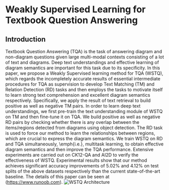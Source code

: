 # Weakly Supervised Learning for Textbook Question Answering

## Introduction
Textbook Question Answering (TQA) is the task of answering diagram and non-diagram questions given large multi-modal contexts consisting of a lot of text and diagrams. Deep text understandings and effective learning of diagram semantics are important for this task due to its specificity. In this paper, we propose a Weakly Supervised learning method for TQA (WSTQ), which regards the incompletely accurate results of essential intermediate procedures for TQA as supervision to develop Text Matching (TM) and Relation Detection (RD) tasks and then employs the tasks to motivate itself to learn strong text comprehension and excellent diagram semantics respectively. Specifically, we apply the result of text retrieval to build positive as well as negative TM pairs. In order to learn deep text understandings, we first pre-train the text understanding module of WSTQ on TM and then fine-tune it on TQA. We build positive as well as negative RD pairs by checking whether there is any overlap between the items/regions detected from diagrams using object detection. The RD task is used to force our method to learn the relationships between regions, which are crucial to express the diagram semantics. We train WSTQ on RD and TQA simultaneously, \emph{i.e.}, multitask learning, to obtain effective diagram semantics and then improve the TQA performance. Extensive experiments are carried out on CK12-QA and AI2D to verify the effectiveness of WSTQ. Experimental results show that our method achieves significant accuracy improvements of $5.02\%$ and $4.12\%$ on test splits of the above datasets respectively than the current state-of-the-art baseline. 
The details of this paper can be seen at (https://www.runoob.com).
![WSTQ Architecture](http://static.runoob.com/images/runoob-logo.png)
